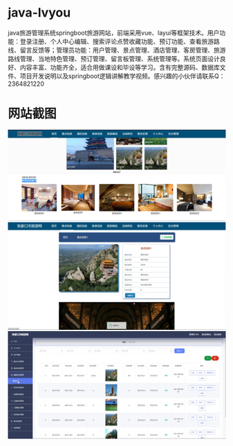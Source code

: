 # java-lvyou
java旅游管理系统springboot旅游网站，前端采用vue、layui等框架技术。用户功能：登录注册、个人中心编辑、搜索评论点赞收藏功能、预订功能、查看旅游路线、留言反馈等；管理员功能：用户管理、景点管理、酒店管理、客房管理、旅游路线管理、当地特色管理、预订管理、留言板管理、系统管理等。系统页面设计良好、内容丰富、功能齐全，适合用做课设和毕设等学习。含有完整源码、数据库文件、项目开发说明以及springboot逻辑讲解教学视频。感兴趣的小伙伴请联系Q：2364821220
# 网站截图
![image](https://github.com/hzl0898/java-lvyou/blob/main/网站首页.png)
![image](https://github.com/hzl0898/java-lvyou/blob/main/景点介绍.png)
![image](https://github.com/hzl0898/java-lvyou/blob/main/后台景点信息管理.png)
